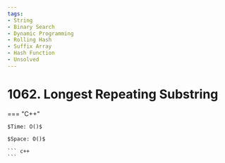 ```yaml
---
tags:
- String
- Binary Search
- Dynamic Programming
- Rolling Hash
- Suffix Array
- Hash Function
- Unsolved
---
```



# 1062. Longest Repeating Substring

=== "C++"

    $Time: O()$

    $Space: O()$

    ``` c++
    ```